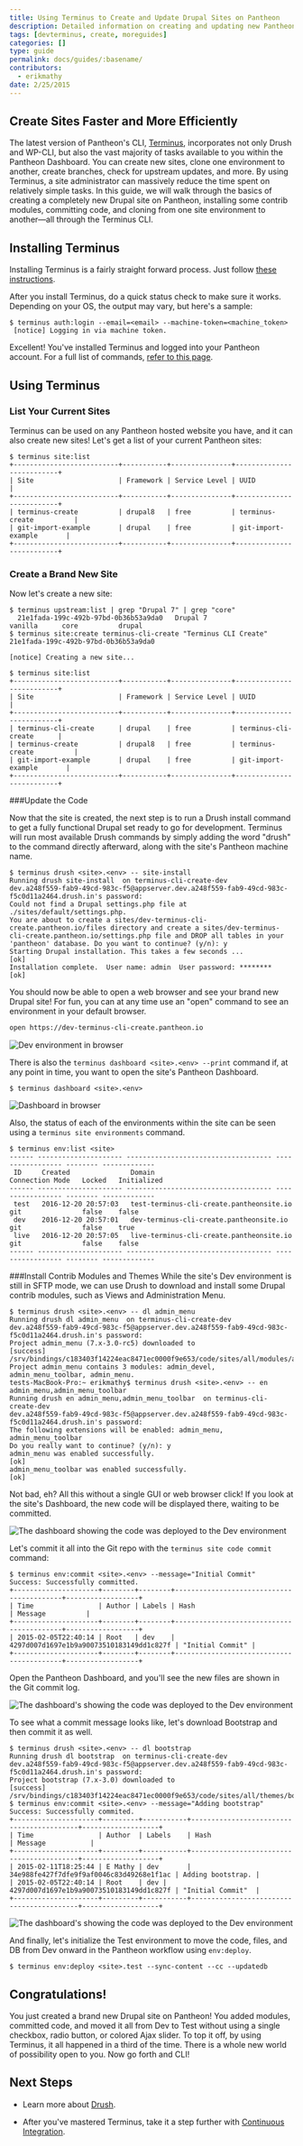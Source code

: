 ```yaml
---
title: Using Terminus to Create and Update Drupal Sites on Pantheon
description: Detailed information on creating and updating new Pantheon Drupal sites using Terminus and the command line.
tags: [devterminus, create, moreguides]
categories: []
type: guide
permalink: docs/guides/:basename/
contributors:
  - erikmathy
date: 2/25/2015
---
```

## Create Sites Faster and More Efficiently
The latest version of Pantheon's CLI, [Terminus](/docs/terminus/), incorporates not only Drush and WP-CLI, but also the vast majority of tasks available to you within the Pantheon Dashboard. You can create new sites, clone one environment to another, create branches, check for upstream updates, and more. By using Terminus, a site administrator can massively reduce the time spent on relatively simple tasks. In this guide, we will walk through the basics of creating a completely new Drupal site on Pantheon, installing some contrib modules, committing code, and cloning from one site environment to another&mdash;all through the Terminus CLI.

## Installing Terminus
Installing Terminus is a fairly straight forward process. Just follow [these instructions](/docs/terminus/install/).

After you install Terminus, do a quick status check to make sure it works. Depending on your OS, the output may vary, but here's a sample:

```nohighlight
$ terminus auth:login --email=<email> --machine-token=<machine_token>
 [notice] Logging in via machine token.
```

Excellent! You've installed Terminus and logged into your Pantheon account. For a full list of commands, [refer to this page](https://github.com/pantheon-systems/cli/wiki/Available-Commands).

## Using Terminus

### List Your Current Sites

Terminus can be used on any Pantheon hosted website you have, and it can also create new sites! Let's get a list of your current Pantheon sites:

```nohighlight
$ terminus site:list
+--------------------------+-----------+---------------+--------------------------+
| Site                     | Framework | Service Level | UUID                     |
+--------------------------+-----------+---------------+--------------------------+
| terminus-create          | drupal8   | free          | terminus-create          |
| git-import-example       | drupal    | free          | git-import-example       |
+--------------------------+-----------+---------------+--------------------------+
```
### Create a Brand New Site

Now let's create a new site:

```nohighlight
$ terminus upstream:list | grep "Drupal 7" | grep "core"
  21e1fada-199c-492b-97bd-0b36b53a9da0   Drupal 7                                                                  vanilla      core          drupal
$ terminus site:create terminus-cli-create "Terminus CLI Create" 21e1fada-199c-492b-97bd-0b36b53a9da0

[notice] Creating a new site...

$ terminus site:list
+--------------------------+-----------+---------------+--------------------------+
| Site                     | Framework | Service Level | UUID                     |
+--------------------------+-----------+---------------+--------------------------+
| terminus-cli-create      | drupal    | free          | terminus-cli-create      |
| terminus-create          | drupal8   | free          | terminus-create          |
| git-import-example       | drupal    | free          | git-import-example       |
+--------------------------+-----------+---------------+--------------------------+

```

###Update the Code

Now that the site is created, the next step is to run a Drush install command to get a fully functional Drupal set ready to go for development. Terminus will run most available Drush commands by simply adding the word "drush" to the command directly afterward, along with the site's Pantheon machine name.

```nohighlight
$ terminus drush <site>.<env> -- site-install
Running drush site-install  on terminus-cli-create-dev
dev.a248f559-fab9-49cd-983c-f5@appserver.dev.a248f559-fab9-49cd-983c-f5c0d11a2464.drush.in's password:
Could not find a Drupal settings.php file at ./sites/default/settings.php.
You are about to create a sites/dev-terminus-cli-create.pantheon.io/files directory and create a sites/dev-terminus-cli-create.pantheon.io/settings.php file and DROP all tables in your 'pantheon' database. Do you want to continue? (y/n): y
Starting Drupal installation. This takes a few seconds ...                  [ok]
Installation complete.  User name: admin  User password: ********         [ok]
```

You should now be able to open a web browser and see your brand new Drupal site! For fun, you can at any time use an "open" command to see an environment in your default browser.

```bash
open https://dev-terminus-cli-create.pantheon.io
```

![Dev environment in browser](/source/docs/assets/images/terminus-cli-open-http.png)

There is also the `terminus dashboard <site>.<env> --print` command if, at any point in time, you want to open the site's Pantheon Dashboard.

```nohighlight
$ terminus dashboard <site>.<env>
```

![Dashboard in browser](/source/docs/assets/images/dashboard/terminus-cli-open-dash.png)

Also, the status of each of the environments within the site can be seen using a `terminus site environments` command.

```nohighlight
$ terminus env:list <site>
------ --------------------- ------------------------------------ ----------------- -------- -------------
 ID     Created               Domain                               Connection Mode   Locked   Initialized
------ --------------------- ------------------------------------ ----------------- -------- -------------
 test   2016-12-20 20:57:03   test-terminus-cli-create.pantheonsite.io   git               false    false
 dev    2016-12-20 20:57:01   dev-terminus-cli-create.pantheonsite.io    git               false    true
 live   2016-12-20 20:57:05   live-terminus-cli-create.pantheonsite.io   git               false    false
------ --------------------- ------------------------------------ ----------------- -------- -------------
```

###Install Contrib Modules and Themes
While the site's Dev environment is still in SFTP mode, we can use Drush to download and install some Drupal contrib modules, such as Views and Administration Menu.

```nohighlight
$ terminus drush <site>.<env> -- dl admin_menu
Running drush dl admin_menu  on terminus-cli-create-dev
dev.a248f559-fab9-49cd-983c-f5@appserver.dev.a248f559-fab9-49cd-983c-f5c0d11a2464.drush.in's password:
Project admin_menu (7.x-3.0-rc5) downloaded to                         [success]
/srv/bindings/c183403f14224eac8471ec0000f9e653/code/sites/all/modules/admin_menu.
Project admin_menu contains 3 modules: admin_devel, admin_menu_toolbar, admin_menu.
tests-MacBook-Pro:~ erikmathy$ terminus drush <site>.<env> -- en admin_menu,admin_menu_toolbar
Running drush en admin_menu,admin_menu_toolbar  on terminus-cli-create-dev
dev.a248f559-fab9-49cd-983c-f5@appserver.dev.a248f559-fab9-49cd-983c-f5c0d11a2464.drush.in's password:
The following extensions will be enabled: admin_menu, admin_menu_toolbar
Do you really want to continue? (y/n): y
admin_menu was enabled successfully.                                        [ok]
admin_menu_toolbar was enabled successfully.                                [ok]
```

Not bad, eh? All this without a single GUI or web browser click! If you look at the site's Dashboard, the new code will be displayed there, waiting to be committed.

![The dashboard showing the code was deployed to the Dev environment](/docs/assets/images/dashboard/terminus-cli-code-to-commit-dashboard.png)

Let's commit it all into the Git repo with the `terminus site code commit` command:

```nohighlight
$ terminus env:commit <site>.<env> --message="Initial Commit"
Success: Successfully committed.
+---------------------+--------+--------+------------------------------------------+------------------+
| Time                | Author | Labels | Hash                                     | Message          |
+---------------------+--------+--------+------------------------------------------+------------------+
| 2015-02-05T22:40:14 | Root   | dev    | 4297d007d1697e1b9a90073510183149dd1c827f | "Initial Commit" |
+---------------------+--------+--------+------------------------------------------+------------------+
```

Open the Pantheon Dashboard, and you'll see the new files are shown in the Git commit log.

![The dashboard's showing the code was deployed to the Dev environment](/source/docs/assets/images/dashboard/terminus-cli-code-committed-dashboard.png)

To see what a commit message looks like, let's download Bootstrap and then commit it as well.

```nohighlight
$ terminus drush <site>.<env> -- dl bootstrap
Running drush dl bootstrap  on terminus-cli-create-dev
dev.a248f559-fab9-49cd-983c-f5@appserver.dev.a248f559-fab9-49cd-983c-f5c0d11a2464.drush.in's password:
Project bootstrap (7.x-3.0) downloaded to                              [success]
/srv/bindings/c183403f14224eac8471ec0000f9e653/code/sites/all/themes/bootstrap.
$ terminus env:commit <site>.<env> --message="Adding bootstrap"
Success: Successfully commited.
+---------------------+---------+-----------+------------------------------------------+-------------------+
| Time                | Author  | Labels    | Hash                                     | Message           |
+---------------------+---------+-----------+------------------------------------------+-------------------+
| 2015-02-11T18:25:44 | E Mathy | dev       | 34e988fe427f7dfe9f9af0046c83d49268e1f1ac | Adding bootstrap. |
| 2015-02-05T22:40:14 | Root    | dev | 4297d007d1697e1b9a90073510183149dd1c827f | "Initial Commit"  |
+---------------------+---------+-----------+------------------------------------------+-------------------+
```

![The dashboard's showing the code was deployed to the Dev environment](/source/docs/assets/images/dashboard/terminus-commit-with-message.png)

And finally, let's initialize the Test environment to move the code, files, and DB from Dev onward in the Pantheon workflow using `env:deploy`.

```nohighlight
$ terminus env:deploy <site>.test --sync-content --cc --updatedb
```

## Congratulations!
You just created a brand new Drupal site on Pantheon! You added modules, committed code, and moved it all from Dev to Test without using a single checkbox, radio button, or colored Ajax slider. To top it off, by using Terminus, it all happened in a third of the time. There is a whole new world of possibility open to you. Now go forth and CLI!

##  Next Steps
- Learn more about [Drush](/docs/drush/).

- After you've mastered Terminus, take it a step further with [Continuous Integration](/docs/continuous-integration).
